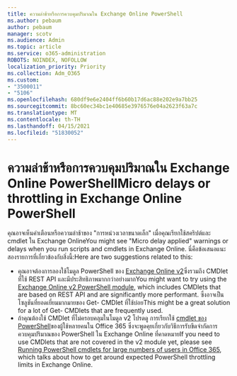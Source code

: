 ```yaml
---
title: ความล่าช้าหรือการควบคุมปริมาณใน Exchange Online PowerShell
ms.author: pebaum
author: pebaum
manager: scotv
ms.audience: Admin
ms.topic: article
ms.service: o365-administration
ROBOTS: NOINDEX, NOFOLLOW
localization_priority: Priority
ms.collection: Adm_O365
ms.custom:
- "3500011"
- "5106"
ms.openlocfilehash: 680df9e6e2404ff6b60b17d6ac88e202e9a7bb25
ms.sourcegitcommit: 8bc60ec34bc1e40685e3976576e04a2623f63a7c
ms.translationtype: MT
ms.contentlocale: th-TH
ms.lasthandoff: 04/15/2021
ms.locfileid: "51830052"
---
```

# <a name="micro-delays-or-throttling-in-exchange-online-powershell"></a><span data-ttu-id="222e3-102">ความล่าช้าหรือการควบคุมปริมาณใน Exchange Online PowerShell</span><span class="sxs-lookup"><span data-stu-id="222e3-102">Micro delays or throttling in Exchange Online PowerShell</span></span>

<span data-ttu-id="222e3-103">คุณอาจเห็นคําเตือนหรือความล่าช้าของ "การหน่วงเวลาขนาดเล็ก" เมื่อคุณเรียกใช้สคริปต์และ cmdlet ใน Exchange Online</span><span class="sxs-lookup"><span data-stu-id="222e3-103">You might see "Micro delay applied" warnings or delays when you run scripts and cmdlets in Exchange Online.</span></span> <span data-ttu-id="222e3-104">นี่คือข้อเสนอแนะสองรายการที่เกี่ยวข้องกับสิ่งนี้:</span><span class="sxs-lookup"><span data-stu-id="222e3-104">Here are two suggestions related to this:</span></span>

- <span data-ttu-id="222e3-105">คุณอาจต้องการลองใช้โมดูล PowerShell ของ [Exchange Online v2](https://docs.microsoft.com/powershell/exchange/exchange-online/exchange-online-powershell-v2/exchange-online-powershell-v2?view=exchange-ps)ซึ่งรวมถึง CMDlet ที่ใช้ REST API และมีประสิทธิภาพมากกว่าอย่างมาก</span><span class="sxs-lookup"><span data-stu-id="222e3-105">You might want to try using the [Exchange Online v2 PowerShell module](https://docs.microsoft.com/powershell/exchange/exchange-online/exchange-online-powershell-v2/exchange-online-powershell-v2?view=exchange-ps), which includes CMDlets that are based on REST API and are significantly more performant.</span></span> <span data-ttu-id="222e3-106">ซึ่งอาจเป็นโซลูชันที่ยอดเยี่ยมมากมายของ Get- CMDlet ที่ใช้บ่อย</span><span class="sxs-lookup"><span data-stu-id="222e3-106">This might be a great solution for a lot of Get- CMDlets that are frequently used.</span></span>
- <span data-ttu-id="222e3-107">ถ้าคุณต้องใช้ CMDlet ที่ไม่ครอบคลุมในโมดูล v2 โปรดดู การเรียกใช้ [cmdlet ของ PowerShell](https://techcommunity.microsoft.com/t5/exchange-team-blog/updated-running-powershell-cmdlets-for-large-numbers-of-users-in/ba-p/1000628#)ของผู้ใช้หลายคนใน Office 365 ซึ่งจะพูดคุยเกี่ยวกับวิธีการรับขีดจํากัดการควบคุมปริมาณของ PowerShell ใน Exchange Online ที่คาดหมาย</span><span class="sxs-lookup"><span data-stu-id="222e3-107">If you need to use CMDlets that are not covered in the v2 module yet, please see [Running PowerShell cmdlets for large numbers of users in Office 365](https://techcommunity.microsoft.com/t5/exchange-team-blog/updated-running-powershell-cmdlets-for-large-numbers-of-users-in/ba-p/1000628#), which talks about how to get around expected PowerShell throttling limits in Exchange Online.</span></span>
